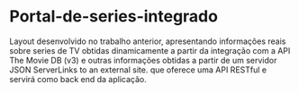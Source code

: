 # Portal-de-series-integrado
 Layout desenvolvido no trabalho anterior, apresentando informações reais sobre series de TV obtidas dinamicamente a partir da integração com a API The Movie DB (v3) e outras informações obtidas a partir de um servidor JSON ServerLinks to an external site. que oferece uma API RESTful e servirá como back end da aplicação. 
